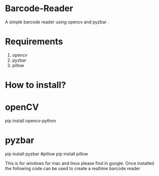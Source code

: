 # Barcode-Reader
A simple barcode reader using opencv and pyzbar .

# Requirements
1. opencv
2. pyzbar
3. pillow

# How to install?
  # openCV
  pip install opencv-python
  # pyzbar
  pip install pyzbar
  #pillow
  pip install pillow
  
 This is for windows for mac and linux please find in google.
 Once installed the following code can be used to create a realtime barcode reader
